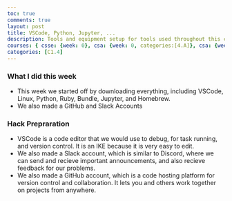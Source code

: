 ```yaml
---
toc: true
comments: true
layout: post
title: VSCode, Python, Jupyter, ...
description: Tools and equipment setup for tools used throughout this class.
courses: { csse: {week: 0}, csa: {week: 0, categories:[4.A]}, csa: {week: 0} }
categories: [C1.4]
---
```


### What I did this week
- This week we started off by downloading everything, including VSCode, Linux, Python, Ruby, Bundle, Jupyter, and Homebrew.
- We also made a GitHub and Slack Accounts 

### Hack Prepraration
- VSCode is a code editor that we would use to debug, for task running, and version control. It is an IKE because it is very easy to edit.
- We also made a Slack account, which is similar to Discord, where we can send and recieve important announcements, and also recieve feedback for our problems.
- We also made a GitHub account, which is a code hosting platform for version control and collaboration. It lets you and others work together on projects from anywhere. 
